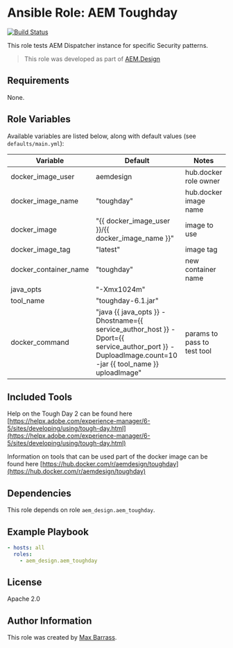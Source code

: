 # Ansible Role: AEM Toughday

[![Build Status](https://travis-ci.org/aem-design/ansible-role-aem-toughday.svg?branch=master)](https://travis-ci.org/aem-design/ansible-role-aem-toughday)

This role tests AEM Dispatcher instance for specific Security patterns.
> This role was developed as part of
> [AEM.Design](http://aem.design/)

## Requirements

None.

## Role Variables

Available variables are listed below, along with default values (see `defaults/main.yml`):

| Variable              	| Default                                                                                                                                              	| Notes                       	|
|-----------------------	|------------------------------------------------------------------------------------------------------------------------------------------------------	|-----------------------------	|
| docker_image_user     	| aemdesign                                                                                                                                            	| hub.docker role owner       	|
| docker_image_name     	| "toughday"                                                                                                                                           	| hub.docker image name       	|
| docker_image          	| "{{ docker_image_user }}/{{ docker_image_name }}"                                                                                                    	| image to use                	|
| docker_image_tag      	| "latest"                                                                                                                                             	| image tag                   	|
| docker_container_name 	| "toughday"                                                                                                                                           	| new container name          	|
| java_opts             	| "-Xmx1024m"                                                                                                                                          	|                             	|
| tool_name             	| "toughday-6.1.jar"                                                                                                                                   	|                             	|
| docker_command        	| "java {{ java_opts }} -Dhostname={{ service_author_host }} -Dport={{ service_author_port }} -DuploadImage.count=10 -jar {{ tool_name }} uploadImage" 	| params to pass to test tool 	|

## Included Tools

Help on the Tough Day 2 can be found here [https://helpx.adobe.com/experience-manager/6-5/sites/developing/using/tough-day.html](https://helpx.adobe.com/experience-manager/6-5/sites/developing/using/tough-day.html) 

Information on tools that can be used part of the docker image can be found here [https://hub.docker.com/r/aemdesign/toughday](https://hub.docker.com/r/aemdesign/toughday)

## Dependencies

This role depends on role `aem_design.aem_toughday`.

## Example Playbook

```yaml
- hosts: all
  roles:
    - aem_design.aem_toughday
```

## License

Apache 2.0

## Author Information

This role was created by [Max Barrass](https://aem.design/).